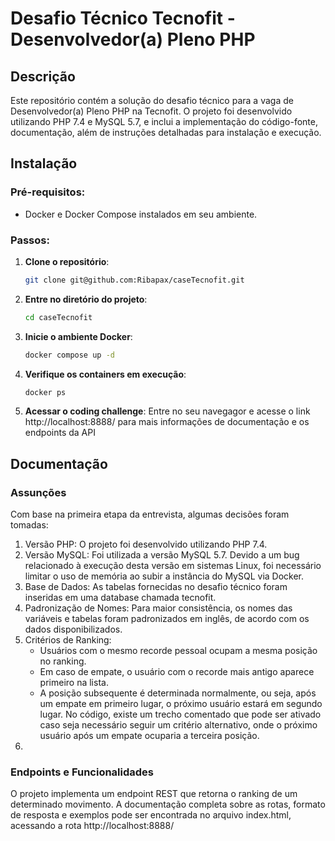 # Desafio Técnico Tecnofit - Desenvolvedor(a) Pleno PHP
## Descrição

Este repositório contém a solução do desafio técnico para a vaga de Desenvolvedor(a) Pleno PHP na Tecnofit. O projeto foi desenvolvido utilizando PHP 7.4 e MySQL 5.7, e inclui a implementação do código-fonte, documentação, além de instruções detalhadas para instalação e execução.

## Instalação

### Pré-requisitos:
- Docker e Docker Compose instalados em seu ambiente.

### Passos:
1. **Clone o repositório**:
    ```bash
    git clone git@github.com:Ribapax/caseTecnofit.git

2. **Entre no diretório do projeto**:
    ```bash
    cd caseTecnofit

3. **Inicie o ambiente Docker**:
    ```bash
    docker compose up -d

4. **Verifique os containers em execução**:
    ```bash
    docker ps

5. **Acessar o coding challenge**:
    Entre no seu navegagor e acesse o link http://localhost:8888/ para mais informações de documentação e os endpoints da API


## Documentação
### Assunções

Com base na primeira etapa da entrevista, algumas decisões foram tomadas:

1. Versão PHP: O projeto foi desenvolvido utilizando PHP 7.4.
2. Versão MySQL: Foi utilizada a versão MySQL 5.7. Devido a um bug relacionado à execução desta versão em sistemas Linux, foi necessário limitar o uso de memória ao subir a instância do MySQL via Docker.
3. Base de Dados: As tabelas fornecidas no desafio técnico foram inseridas em uma database chamada tecnofit.
4. Padronização de Nomes: Para maior consistência, os nomes das variáveis e tabelas foram padronizados em inglês, de acordo com os dados disponibilizados.
5. Critérios de Ranking:
    - Usuários com o mesmo recorde pessoal ocupam a mesma posição no ranking.
    - Em caso de empate, o usuário com o recorde mais antigo aparece primeiro na lista.
    - A posição subsequente é determinada normalmente, ou seja, após um empate em primeiro lugar, o próximo usuário estará em segundo lugar. No código, existe um trecho comentado que pode ser ativado caso seja necessário seguir um critério alternativo, onde o próximo usuário após um empate ocuparia a terceira posição.
6. 

### Endpoints e Funcionalidades

O projeto implementa um endpoint REST que retorna o ranking de um determinado movimento. A documentação completa sobre as rotas, formato de resposta e exemplos pode ser encontrada no arquivo index.html, acessando a rota http://localhost:8888/